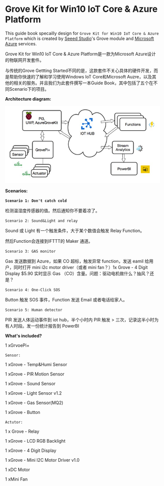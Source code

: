 # Grove Kit for Win10 IoT Core & Azure Platform

This guide book specailly design for `Grove Kit for Win10 IoT Core & Azure Platform` which is created by [Seeed Studio](http://seeed.cc)'s Grove module and [Microsoft Azure](http://azure.microsoft.com) services.

Grove Kit for Win10 IoT Core & Azure Platform是一款为Microsoft Azure设计的物联网开发套件。

与传统的Grove Gettting Started不同的是，这款套件不关心具体的硬件开发，而是帮助你快速的了解和学习使用Windows IoT Core和Microsoft Auzre，以及其他的相关的服务。并且我们为此套件撰写一本Guide Book，其中包括了五个在不同Scenario下的项目。

**Architecture diagram:**

![](/assets/diagram.png)

**Scenarios:**

**`Scenario 1: Don't catch cold`**

检测温湿度传感器的值。然后通知你不要着凉了。



`Scenario 2: Sound&Light and relay`

Sound 或 Light 有一个触发条件，大于某个数值会触发 Relay Function。

然后Function会连接到IFTTT的 Maker 通道。



`Scenario 3: GAS monitor`

Gas 发送数据到 Azure，如果 CO 超标，触发异常 function，发送 eamil 给用户，同时打开 mini i2c motor driver（或者 mini fan？）1x Grove - 4 Digit Display $5.90 实时显示 Gas （CO）含量。问题：驱动电机做什么？抽风？还是？



`Scenario 4: One-Click SOS`

Button 触发 SOS 事件，Function 发送 Email 或者电话给家人。



`Scenario 5: Human detector`

PIR 发送人体运动事件到 iot hub，半个小时内 PIR 触发 &gt; 三次，记录这半小时为有人时段。发一份统计报告到 PowerBI



**What's included?**

1 xGrvoePi+

`Sensor:`

1 xGrove - Temp&Humi Sensor

1 xGrove - PIR Motion Sensor

1 xGrove - Sound Sensor

1 xGrove - Light Sensor v1.2

1 xGrove - Gas Sensor\(MQ2\)

1 xGrove - Button

`Actutor:`

1 x Grove - Relay

1 xGrove - LCD RGB Backlight

1 xGrove - 4 Digit Display

1 xGrove - Mini I2C Motor Driver v1.0

1 xDC Motor

1 xMini Fan

